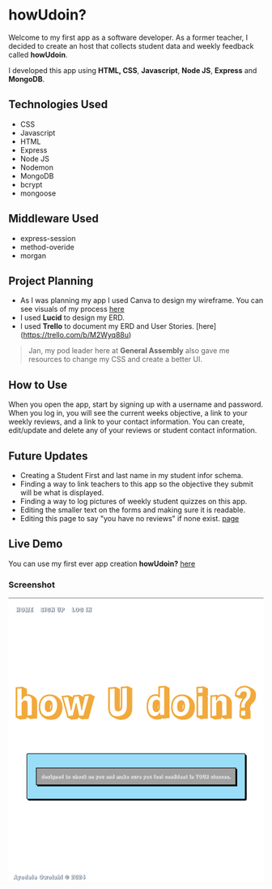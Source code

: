 # howUdoin?
Welcome to my first app as a software developer. As a former teacher, I decided to create an host that collects student data and weekly feedback called **howUdoin**.

I developed this app using **HTML, CSS**, **Javascript**, **Node JS**, **Express** and **MongoDB**.

## Technologies Used
* CSS
* Javascript
* HTML
* Express
* Node JS
* Nodemon
* MongoDB
* bcrypt
* mongoose

## Middleware Used
* express-session
* method-overide
* morgan

## Project Planning
* As I was planning my app I used Canva to design my wireframe. You can see visuals of my process [here](https://www.canva.com/design/DAGOV3mnpwk/yO8CGHJXTir5WL6CStQ9HQ/view?utm_content=DAGOV3mnpwk&utm_campaign=designshare&utm_medium=link&utm_source=editor)
* I used **Lucid** to design my ERD.
* I used **Trello** to document my ERD and User Stories. [here]
(https://trello.com/b/M2Wyq88u) 



> Jan, my pod leader here at **General Assembly** also gave me resources to change my CSS and create a better UI. 


## How to Use
When you open the app, start by signing up with a username and password. When you log in, you will see the current weeks objective, a link to your weekly reviews, and a link to your contact information. You can create, edit/update and delete any of your reviews or student contact information. 

## Future Updates
* Creating a Student First and last name in my student infor schema. 
* Finding a way to link teachers to this app so the objective they submit will be what is displayed. 
* Finding a way to log pictures of weekly student quizzes on this app.
* Editing the smaller text on the forms and making sure it is readable.
* Editing this page to say "you have no reviews" if none exist.
[page](tochange.png)

## Live Demo
You can use my first ever app creation **howUdoin?** [here](https://howudoin-fa786f7b4a41.herokuapp.com/)

### Screenshot
![quizgame](howUdoin.png)